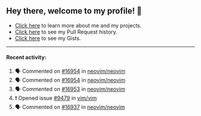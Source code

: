 ## Hey there, welcome to my profile! 👋

- [Click here](https://seandewar.github.io/) to learn more about me and my projects.
- [Click here](https://github.com/search?p=1&q=author%3Aseandewar+is%3Apr) to see my Pull Request history.
- [Click here](https://gist.github.com/seandewar) to see my Gists.

---

#### Recent activity:

<!--START_SECTION:activity-->
1. 🗣 Commented on [#16954](https://github.com/neovim/neovim/issues/16954) in [neovim/neovim](https://github.com/neovim/neovim)
2. 🗣 Commented on [#16954](https://github.com/neovim/neovim/issues/16954) in [neovim/neovim](https://github.com/neovim/neovim)
3. 🗣 Commented on [#16953](https://github.com/neovim/neovim/issues/16953) in [neovim/neovim](https://github.com/neovim/neovim)
4. ❗️ Opened issue [#9479](https://github.com/vim/vim/issues/9479) in [vim/vim](https://github.com/vim/vim)
5. 🗣 Commented on [#16937](https://github.com/neovim/neovim/issues/16937) in [neovim/neovim](https://github.com/neovim/neovim)
<!--END_SECTION:activity-->
